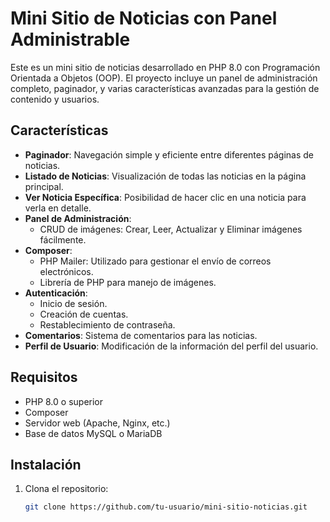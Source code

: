# Mini Sitio de Noticias con Panel Administrable

Este es un mini sitio de noticias desarrollado en PHP 8.0 con Programación Orientada a Objetos (OOP). El proyecto incluye un panel de administración completo, paginador, y varias características avanzadas para la gestión de contenido y usuarios.

## Características

- **Paginador**: Navegación simple y eficiente entre diferentes páginas de noticias.
- **Listado de Noticias**: Visualización de todas las noticias en la página principal.
- **Ver Noticia Específica**: Posibilidad de hacer clic en una noticia para verla en detalle.
- **Panel de Administración**:
  - CRUD de imágenes: Crear, Leer, Actualizar y Eliminar imágenes fácilmente.
- **Composer**:
  - PHP Mailer: Utilizado para gestionar el envío de correos electrónicos.
  - Librería de PHP para manejo de imágenes.
- **Autenticación**:
  - Inicio de sesión.
  - Creación de cuentas.
  - Restablecimiento de contraseña.
- **Comentarios**: Sistema de comentarios para las noticias.
- **Perfil de Usuario**: Modificación de la información del perfil del usuario.

## Requisitos

- PHP 8.0 o superior
- Composer
- Servidor web (Apache, Nginx, etc.)
- Base de datos MySQL o MariaDB

## Instalación

1. Clona el repositorio:
   ```sh
   git clone https://github.com/tu-usuario/mini-sitio-noticias.git
